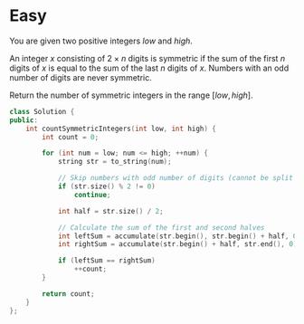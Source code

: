 # Easy

You are given two positive integers $low$ and $high$.

An integer $x$ consisting of $2 \times n$ digits is symmetric if the sum of the first $n$ digits of $x$ is equal to the sum of the last $n$ digits of $x$. Numbers with an odd number of digits are never symmetric.

Return the number of symmetric integers in the range $[low, high]$.

```cpp
class Solution {
public:
    int countSymmetricIntegers(int low, int high) {
        int count = 0;

        for (int num = low; num <= high; ++num) {
            string str = to_string(num);

            // Skip numbers with odd number of digits (cannot be split evenly)
            if (str.size() % 2 != 0)
                continue;

            int half = str.size() / 2;

            // Calculate the sum of the first and second halves
            int leftSum = accumulate(str.begin(), str.begin() + half, 0) - half * '0';
            int rightSum = accumulate(str.begin() + half, str.end(), 0) - half * '0';

            if (leftSum == rightSum)
                ++count;
        }

        return count;
    }
};
```
